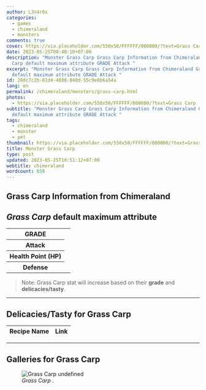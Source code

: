 ```yaml
---
author: L3n4r0x
categories:
  - games
  - chimeraland
  - monsters
comments: true
cover: https://via.placeholder.com/550x50/FFFFFF/000000/?text=Grass Carp
date: 2023-05-25T00:40:10+07:00
description: "Monster Grass Carp Grass Carp Information from Chimeraland Grass
  Carp default maximum attribute GRADE Attack "
excerpt: "Monster Grass Carp Grass Carp Information from Chimeraland Grass Carp
  default maximum attribute GRADE Attack "
id: 28dc7c2b-01d4-4888-840d-55c9e0b6a54a
lang: en
permalink: /chimeraland/monsters/grass-carp.html
photos:
  - https://via.placeholder.com/550x50/FFFFFF/000000/?text=Grass Carp
subtitle: "Monster Grass Carp Grass Carp Information from Chimeraland Grass Carp
  default maximum attribute GRADE Attack "
tags:
  - chimeraland
  - monster
  - pet
thumbnail: https://via.placeholder.com/550x50/FFFFFF/000000/?text=Grass Carp
title: Monster Grass Carp
type: post
updated: 2023-05-25T10:51:12+07:00
webtitle: chimeraland
wordcount: 658
---
```


<link
  rel="stylesheet"
  href="https://rawcdn.githack.com/dimaslanjaka/Web-Manajemen/870a349/css/bootstrap-5-3-0-alpha3-wrapper.css"
/>
<section id="bootstrap-wrapper">
  <div data-bs-theme="dark">
    <h2>Grass Carp Information from Chimeraland</h2>
    <h2 id="attribute"><i>Grass Carp</i> default maximum attribute</h2>
    <div class="row">
      <div class="col mb-2">
        <div class="card">
          <div class="card-body">
            <table>
              <tr>
                <th>GRADE</th>
                <td><br /></td>
              </tr>
              <tr>
                <th>Attack</th>
                <td></td>
              </tr>
              <tr>
                <th>Health Point (HP)</th>
                <td></td>
              </tr>
              <tr>
                <th>Defense</th>
                <td></td>
              </tr>
            </table>
          </div>
        </div>
      </div>
    </div>
    <blockquote class="bd-callout bd-callout-warning">
      Note: Grass Carp stat will increase based on their <b>grade</b> and
      <b>delicacies/tasty</b>.
    </blockquote>
    <hr />
    <h2 id="delicacies">Delicacies/Tasty for Grass Carp</h2>
    <div class="card">
      <div class="card-body">
        <div class="table-responsive">
          <table class="table table-striped">
            <thead>
              <tr>
                <th>Recipe Name</th>
                <th>Link</th>
              </tr>
            </thead>
            <tbody></tbody>
          </table>
        </div>
      </div>
    </div>
    <hr />
    <div id="gallery">
      <h2>Galleries for Grass Carp</h2>
      <div class="row">
        <div class="col-lg-6 col-12">
          <figure>
            <img
              src="https://www.webmanajemen.com/undefined"
              alt="Grass Carp undefined"
            />
            <figcaption style="word-wrap: break-word">
              <i>Grass Carp</i> .
            </figcaption>
          </figure>
        </div>
      </div>
    </div>
  </div>
</section>